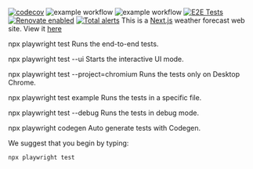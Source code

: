 [![codecov](https://codecov.io/gh/sjclark76/metvuw-mobile/branch/main/graph/badge.svg?token=KN4LGY2GFW)](https://codecov.io/gh/sjclark76/metvuw-mobile)
![example workflow](https://github.com/sjclark76/metvuw-mobile/actions/workflows/build-and-test.yml/badge.svg)
![example workflow](https://github.com/sjclark76/metvuw-mobile/actions/workflows/integration-test.yml/badge.svg)
[![E2E Tests](https://github.com/sjclark76/metvuw-mobile/actions/workflows/playwright.yml/badge.svg)](https://github.com/sjclark76/metvuw-mobile/actions/workflows/playwright.yml)
[![Renovate enabled](https://img.shields.io/badge/renovate-enabled-brightgreen.svg)](https://renovatebot.com/)
[![Total alerts](https://img.shields.io/lgtm/alerts/g/sjclark76/metvuw-mobile.svg?logo=lgtm&logoWidth=18)](https://lgtm.com/projects/g/sjclark76/metvuw-mobile/alerts/)
This is a [Next.js](https://nextjs.org/) weather forecast web site. View it [here](https://www.metvuwmobile.com)

npx playwright test
Runs the end-to-end tests.

npx playwright test --ui
Starts the interactive UI mode.

npx playwright test --project=chromium
Runs the tests only on Desktop Chrome.

npx playwright test example
Runs the tests in a specific file.

npx playwright test --debug
Runs the tests in debug mode.

npx playwright codegen
Auto generate tests with Codegen.

We suggest that you begin by typing:

    npx playwright test

